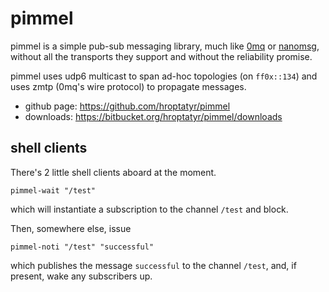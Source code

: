pimmel
======

pimmel is a simple pub-sub messaging library, much like [0mq][1] or
[nanomsg][2], without all the transports they support and without the
reliability promise.

pimmel uses udp6 multicast to span ad-hoc topologies (on `ff0x::134`)
and uses zmtp (0mq's wire protocol) to propagate messages.

+ github page: <https://github.com/hroptatyr/pimmel>
+ downloads: <https://bitbucket.org/hroptatyr/pimmel/downloads>

shell clients
-------------
There's 2 little shell clients aboard at the moment.

    pimmel-wait "/test"

which will instantiate a subscription to the channel `/test` and block.

Then, somewhere else, issue

    pimmel-noti "/test" "successful"

which publishes the message `successful` to the channel `/test`, and,
if present, wake any subscribers up.


  [1]: https://github.com/zeromq/libzmq
  [2]: https://github.com/250bpm/nanomsg
